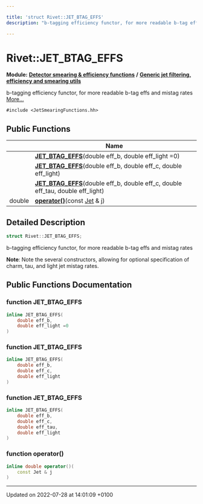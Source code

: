 ```yaml
---

title: 'struct Rivet::JET_BTAG_EFFS'
description: "b-tagging efficiency functor, for more readable b-tag effs and mistag rates "

---
```


# Rivet::JET_BTAG_EFFS

**Module:** **[Detector smearing & efficiency functions](http://example.org/modules/group__smearing/)** **/** **[Generic jet filtering, efficiency and smearing utils](http://example.org/modules/group__smearing__particle/)**



b-tagging efficiency functor, for more readable b-tag effs and mistag rates  [More...](#detailed-description)


`#include <JetSmearingFunctions.hh>`

## Public Functions

|                | Name           |
| -------------- | -------------- |
| | **[JET_BTAG_EFFS](http://example.org/classes/structrivet_1_1jet__btag__effs/#function-jet-btag-effs)**(double eff_b, double eff_light =0) |
| | **[JET_BTAG_EFFS](http://example.org/classes/structrivet_1_1jet__btag__effs/#function-jet-btag-effs)**(double eff_b, double eff_c, double eff_light) |
| | **[JET_BTAG_EFFS](http://example.org/classes/structrivet_1_1jet__btag__effs/#function-jet-btag-effs)**(double eff_b, double eff_c, double eff_tau, double eff_light) |
| double | **[operator()](http://example.org/classes/structrivet_1_1jet__btag__effs/#function-operator())**(const <a href="http://example.org/classes/classrivet_1_1jet/">Jet</a> & j) |

## Detailed Description

```cpp
struct Rivet::JET_BTAG_EFFS;
```

b-tagging efficiency functor, for more readable b-tag effs and mistag rates 

**Note**: Note the several constructors, allowing for optional specification of charm, tau, and light jet mistag rates. 
## Public Functions Documentation

### function JET_BTAG_EFFS

```cpp
inline JET_BTAG_EFFS(
    double eff_b,
    double eff_light =0
)
```


### function JET_BTAG_EFFS

```cpp
inline JET_BTAG_EFFS(
    double eff_b,
    double eff_c,
    double eff_light
)
```


### function JET_BTAG_EFFS

```cpp
inline JET_BTAG_EFFS(
    double eff_b,
    double eff_c,
    double eff_tau,
    double eff_light
)
```


### function operator()

```cpp
inline double operator()(
    const Jet & j
)
```


-------------------------------

Updated on 2022-07-28 at 14:01:09 +0100
